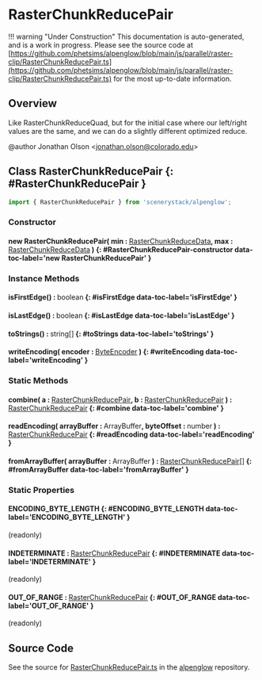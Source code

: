 # RasterChunkReducePair

!!! warning "Under Construction"
    This documentation is auto-generated, and is a work in progress. Please see the source code at
    [https://github.com/phetsims/alpenglow/blob/main/js/parallel/raster-clip/RasterChunkReducePair.ts](https://github.com/phetsims/alpenglow/blob/main/js/parallel/raster-clip/RasterChunkReducePair.ts) for the most up-to-date information.

## Overview

Like RasterChunkReduceQuad, but for the initial case where our left/right values are the same, and we can do a
slightly different optimized reduce.

@author Jonathan Olson &lt;jonathan.olson@colorado.edu&gt;

## Class RasterChunkReducePair {: #RasterChunkReducePair }


```js
import { RasterChunkReducePair } from 'scenerystack/alpenglow';
```
### Constructor

#### new RasterChunkReducePair( min : <span style="font-weight: 400;">[RasterChunkReduceData](../alpenglow/RasterChunkReduceData.md)</span>, max : <span style="font-weight: 400;">[RasterChunkReduceData](../alpenglow/RasterChunkReduceData.md)</span> ) {: #RasterChunkReducePair-constructor data-toc-label='new RasterChunkReducePair' }

### Instance Methods

#### isFirstEdge() : <span style="font-weight: 400;"><span style="color: hsla(calc(var(--md-hue) + 180deg),80%,40%,1);">boolean</span></span> {: #isFirstEdge data-toc-label='isFirstEdge' }

#### isLastEdge() : <span style="font-weight: 400;"><span style="color: hsla(calc(var(--md-hue) + 180deg),80%,40%,1);">boolean</span></span> {: #isLastEdge data-toc-label='isLastEdge' }

#### toStrings() : <span style="font-weight: 400;"><span style="color: hsla(calc(var(--md-hue) + 180deg),80%,40%,1);">string</span>[]</span> {: #toStrings data-toc-label='toStrings' }

#### writeEncoding( encoder : <span style="font-weight: 400;">[ByteEncoder](../alpenglow/ByteEncoder.md)</span> ) {: #writeEncoding data-toc-label='writeEncoding' }

### Static Methods

#### combine( a : <span style="font-weight: 400;">[RasterChunkReducePair](../alpenglow/RasterChunkReducePair.md)</span>, b : <span style="font-weight: 400;">[RasterChunkReducePair](../alpenglow/RasterChunkReducePair.md)</span> ) : <span style="font-weight: 400;">[RasterChunkReducePair](../alpenglow/RasterChunkReducePair.md)</span> {: #combine data-toc-label='combine' }

#### readEncoding( arrayBuffer : <span style="font-weight: 400;">ArrayBuffer</span>, byteOffset : <span style="font-weight: 400;"><span style="color: hsla(calc(var(--md-hue) + 180deg),80%,40%,1);">number</span></span> ) : <span style="font-weight: 400;">[RasterChunkReducePair](../alpenglow/RasterChunkReducePair.md)</span> {: #readEncoding data-toc-label='readEncoding' }

#### fromArrayBuffer( arrayBuffer : <span style="font-weight: 400;">ArrayBuffer</span> ) : <span style="font-weight: 400;">[RasterChunkReducePair](../alpenglow/RasterChunkReducePair.md)[]</span> {: #fromArrayBuffer data-toc-label='fromArrayBuffer' }

### Static Properties

#### ENCODING_BYTE_LENGTH {: #ENCODING_BYTE_LENGTH data-toc-label='ENCODING_BYTE_LENGTH' }

(readonly)

#### INDETERMINATE : <span style="font-weight: 400;">[RasterChunkReducePair](../alpenglow/RasterChunkReducePair.md)</span> {: #INDETERMINATE data-toc-label='INDETERMINATE' }

(readonly)

#### OUT_OF_RANGE : <span style="font-weight: 400;">[RasterChunkReducePair](../alpenglow/RasterChunkReducePair.md)</span> {: #OUT_OF_RANGE data-toc-label='OUT_OF_RANGE' }

(readonly)



## Source Code

See the source for [RasterChunkReducePair.ts](https://github.com/phetsims/alpenglow/blob/main/js/parallel/raster-clip/RasterChunkReducePair.ts) in the [alpenglow](https://github.com/phetsims/alpenglow) repository.
